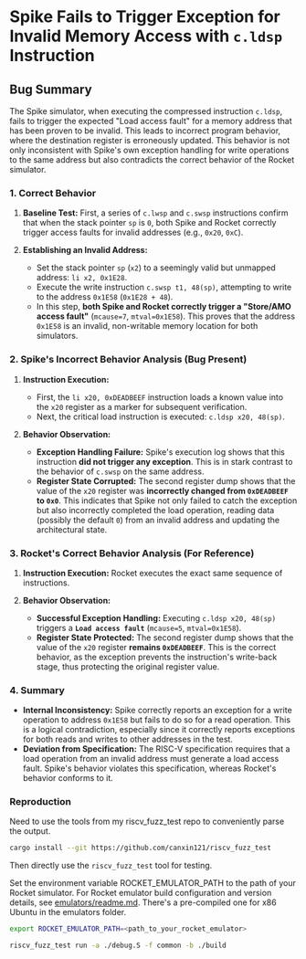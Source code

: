# Spike Fails to Trigger Exception for Invalid Memory Access with `c.ldsp` Instruction

## Bug Summary

The Spike simulator, when executing the compressed instruction `c.ldsp`, fails to trigger the expected "Load access fault" for a memory address that has been proven to be invalid. This leads to incorrect program behavior, where the destination register is erroneously updated. This behavior is not only inconsistent with Spike's own exception handling for write operations to the same address but also contradicts the correct behavior of the Rocket simulator.

### **1. Correct Behavior**

1.  **Baseline Test:** First, a series of `c.lwsp` and `c.swsp` instructions confirm that when the stack pointer `sp` is `0`, both Spike and Rocket correctly trigger access faults for invalid addresses (e.g., `0x20`, `0xC`).

2.  **Establishing an Invalid Address:**
    *   Set the stack pointer `sp` (`x2`) to a seemingly valid but unmapped address: `li x2, 0x1E28`.
    *   Execute the write instruction `c.swsp t1, 48(sp)`, attempting to write to the address `0x1E58` (`0x1E28 + 48`).
    *   In this step, **both Spike and Rocket correctly trigger a "Store/AMO access fault"** (`mcause=7`, `mtval=0x1E58`). This proves that the address `0x1E58` is an invalid, non-writable memory location for both simulators.

### **2. Spike's Incorrect Behavior Analysis (Bug Present)**

1.  **Instruction Execution:**
    *   First, the `li x20, 0xDEADBEEF` instruction loads a known value into the `x20` register as a marker for subsequent verification.
    *   Next, the critical load instruction is executed: `c.ldsp x20, 48(sp)`.

2.  **Behavior Observation:**
    *   **Exception Handling Failure:** Spike's execution log shows that this instruction **did not trigger any exception**. This is in stark contrast to the behavior of `c.swsp` on the same address.
    *   **Register State Corrupted:** The second register dump shows that the value of the `x20` register was **incorrectly changed from `0xDEADBEEF` to `0x0`**. This indicates that Spike not only failed to catch the exception but also incorrectly completed the load operation, reading data (possibly the default `0`) from an invalid address and updating the architectural state.

### **3. Rocket's Correct Behavior Analysis (For Reference)**

1.  **Instruction Execution:** Rocket executes the exact same sequence of instructions.

2.  **Behavior Observation:**
    *   **Successful Exception Handling:** Executing `c.ldsp x20, 48(sp)` triggers a **`Load access fault`** (`mcause=5`, `mtval=0x1E58`).
    *   **Register State Protected:** The second register dump shows that the value of the `x20` register **remains `0xDEADBEEF`**. This is the correct behavior, as the exception prevents the instruction's write-back stage, thus protecting the original register value.

### **4. Summary**

*   **Internal Inconsistency:** Spike correctly reports an exception for a write operation to address `0x1E58` but fails to do so for a read operation. This is a logical contradiction, especially since it correctly reports exceptions for both reads and writes to other addresses in the test.
*   **Deviation from Specification:** The RISC-V specification requires that a load operation from an invalid address must generate a load access fault. Spike's behavior violates this specification, whereas Rocket's behavior conforms to it.

### Reproduction

Need to use the tools from my riscv_fuzz_test repo to conveniently parse the output.

```bash
cargo install --git https://github.com/canxin121/riscv_fuzz_test
```

Then directly use the `riscv_fuzz_test` tool for testing.

Set the environment variable ROCKET_EMULATOR_PATH to the path of your Rocket simulator. For Rocket emulator build configuration and version details, see [emulators/readme.md](../emulators/readme.md). There's a pre-compiled one for x86 Ubuntu in the emulators folder.

```bash
export ROCKET_EMULATOR_PATH=<path_to_your_rocket_emulator>
```

```bash
riscv_fuzz_test run -a ./debug.S -f common -b ./build
```